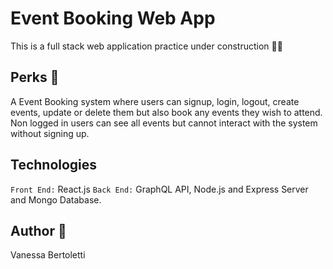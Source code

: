 # Event Booking Web App

This is a full stack web application practice under construction 👩‍🏭

## Perks 🧙‍

A Event Booking system where users can signup, login, logout, create events, update or delete them but also book any events they wish to attend.
Non logged in users can see all events but cannot interact with the system without signing up.

## Technologies

`Front End:` React.js
`Back End:` GraphQL API, Node.js and Express Server and Mongo Database.

## Author 🦹‍

Vanessa Bertoletti  
